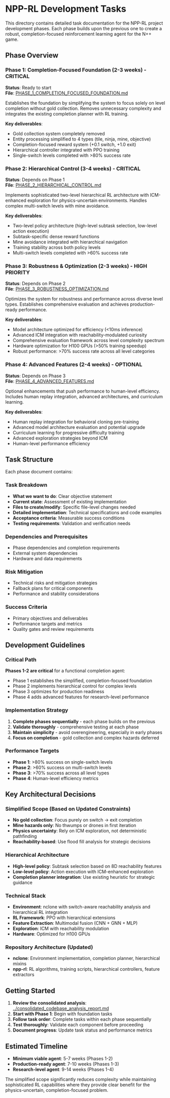 # NPP-RL Development Tasks

This directory contains detailed task documentation for the NPP-RL project development phases. Each phase builds upon the previous one to create a robust, completion-focused reinforcement learning agent for the N++ game.

## Phase Overview

### Phase 1: Completion-Focused Foundation (2-3 weeks) - **CRITICAL**
**Status**: Ready to start  
**File**: [PHASE_1_COMPLETION_FOCUSED_FOUNDATION.md](PHASE_1_COMPLETION_FOCUSED_FOUNDATION.md)

Establishes the foundation by simplifying the system to focus solely on level completion without gold collection. Removes unnecessary complexity and integrates the existing completion planner with RL training.

**Key deliverables**:
- Gold collection system completely removed
- Entity processing simplified to 4 types (tile, ninja, mine, objective)
- Completion-focused reward system (+0.1 switch, +1.0 exit)
- Hierarchical controller integrated with PPO training
- Single-switch levels completed with >80% success rate

### Phase 2: Hierarchical Control (3-4 weeks) - **CRITICAL**
**Status**: Depends on Phase 1  
**File**: [PHASE_2_HIERARCHICAL_CONTROL.md](PHASE_2_HIERARCHICAL_CONTROL.md)

Implements sophisticated two-level hierarchical RL architecture with ICM-enhanced exploration for physics-uncertain environments. Handles complex multi-switch levels with mine avoidance.

**Key deliverables**:
- Two-level policy architecture (high-level subtask selection, low-level action execution)
- Subtask-specific dense reward functions
- Mine avoidance integrated with hierarchical navigation
- Training stability across both policy levels
- Multi-switch levels completed with >60% success rate

### Phase 3: Robustness & Optimization (2-3 weeks) - **HIGH PRIORITY**
**Status**: Depends on Phase 2  
**File**: [PHASE_3_ROBUSTNESS_OPTIMIZATION.md](PHASE_3_ROBUSTNESS_OPTIMIZATION.md)

Optimizes the system for robustness and performance across diverse level types. Establishes comprehensive evaluation and achieves production-ready performance.

**Key deliverables**:
- Model architecture optimized for efficiency (<10ms inference)
- Advanced ICM integration with reachability-modulated curiosity
- Comprehensive evaluation framework across level complexity spectrum
- Hardware optimization for H100 GPUs (>50% training speedup)
- Robust performance: >70% success rate across all level categories

### Phase 4: Advanced Features (2-4 weeks) - **OPTIONAL**
**Status**: Depends on Phase 3  
**File**: [PHASE_4_ADVANCED_FEATURES.md](PHASE_4_ADVANCED_FEATURES.md)

Optional enhancements that push performance to human-level efficiency. Includes human replay integration, advanced architectures, and curriculum learning.

**Key deliverables**:
- Human replay integration for behavioral cloning pre-training
- Advanced model architecture evaluation and potential upgrade
- Curriculum learning for progressive difficulty training
- Advanced exploration strategies beyond ICM
- Human-level performance efficiency

## Task Structure

Each phase document contains:

### Task Breakdown
- **What we want to do**: Clear objective statement
- **Current state**: Assessment of existing implementation
- **Files to create/modify**: Specific file-level changes needed
- **Detailed implementation**: Technical specifications and code examples
- **Acceptance criteria**: Measurable success conditions
- **Testing requirements**: Validation and verification needs

### Dependencies and Prerequisites
- Phase dependencies and completion requirements
- External system dependencies
- Hardware and data requirements

### Risk Mitigation
- Technical risks and mitigation strategies
- Fallback plans for critical components
- Performance and stability considerations

### Success Criteria
- Primary objectives and deliverables
- Performance targets and metrics
- Quality gates and review requirements

## Development Guidelines

### Critical Path
**Phases 1-2 are critical** for a functional completion agent:
- Phase 1 establishes the simplified, completion-focused foundation
- Phase 2 implements hierarchical control for complex levels
- Phase 3 optimizes for production readiness
- Phase 4 adds advanced features for research-level performance

### Implementation Strategy
1. **Complete phases sequentially** - each phase builds on the previous
2. **Validate thoroughly** - comprehensive testing at each phase
3. **Maintain simplicity** - avoid overengineering, especially in early phases
4. **Focus on completion** - gold collection and complex hazards deferred

### Performance Targets
- **Phase 1**: >80% success on single-switch levels
- **Phase 2**: >60% success on multi-switch levels  
- **Phase 3**: >70% success across all level types
- **Phase 4**: Human-level efficiency metrics

## Key Architectural Decisions

### Simplified Scope (Based on Updated Constraints)
- **No gold collection**: Focus purely on switch → exit completion
- **Mine hazards only**: No thwumps or drones in first iteration
- **Physics uncertainty**: Rely on ICM exploration, not deterministic pathfinding
- **Reachability-based**: Use flood fill analysis for strategic decisions

### Hierarchical Architecture
- **High-level policy**: Subtask selection based on 8D reachability features
- **Low-level policy**: Action execution with ICM-enhanced exploration
- **Completion planner integration**: Use existing heuristic for strategic guidance

### Technical Stack
- **Environment**: nclone with switch-aware reachability analysis and hierarchical RL integration
- **RL Framework**: PPO with hierarchical extensions
- **Feature Extraction**: Multimodal fusion (CNN + GNN + MLP)
- **Exploration**: ICM with reachability modulation
- **Hardware**: Optimized for H100 GPUs

### Repository Architecture (Updated)
- **nclone**: Environment implementation, completion planner, hierarchical mixins
- **npp-rl**: RL algorithms, training scripts, hierarchical controllers, feature extractors

## Getting Started

1. **Review the consolidated analysis**: [../consolidated_codebase_analysis_report.md](../consolidated_codebase_analysis_report.md)
2. **Start with Phase 1**: Begin with foundation tasks
3. **Follow task order**: Complete tasks within each phase sequentially
4. **Test thoroughly**: Validate each component before proceeding
5. **Document progress**: Update task status and performance metrics

## Estimated Timeline

- **Minimum viable agent**: 5-7 weeks (Phases 1-2)
- **Production-ready agent**: 7-10 weeks (Phases 1-3)
- **Research-level agent**: 9-14 weeks (Phases 1-4)

The simplified scope significantly reduces complexity while maintaining sophisticated RL capabilities where they provide clear benefit for the physics-uncertain, completion-focused problem.